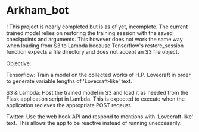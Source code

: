 # Arkham_bot

! This project is nearly completed but is as of yet, incomplete. The current trained model relies on restoring the training session with the saved checkpoints and arguments. This however does not work the same way when loading from S3 to Lambda because Tensorflow's restore_session function expects a file directory and does not accept an S3 file object.

Objective:

Tensorflow: Train a model on the collected works of H.P. Lovecraft in order to generate variable lengths of 'Lovecraft-like' text.

S3 & Lambda: Host the trained model in S3 and load it as needed from the Flask application script in Lambda. This is expected to execute when the application recieves the appropriate POST reqeust.

Twitter: Use the web hook API and respond to mentions with 'Lovecraft-like' text. This allows the app to be reactive instead of running uneccesarily.
